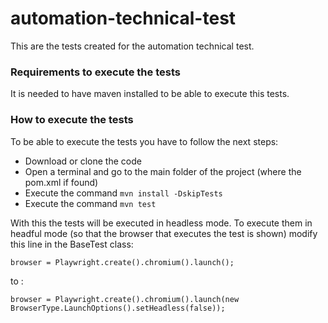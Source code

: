 # automation-technical-test
This are the tests created for the automation technical test.

### Requirements to execute the tests
It is needed to have maven installed to be able to execute this tests.

### How to execute the tests
To be able to execute the tests you have to follow the next steps:
- Download or clone the code
- Open a terminal and go to the main folder of the project (where the pom.xml if found)
- Execute the command `mvn install -DskipTests` 
- Execute the command `mvn test`

With this the tests will be executed in headless mode.
To execute them in headful mode (so that the browser that executes the test is shown) modify this line in the BaseTest class:

`browser = Playwright.create().chromium().launch();`

to :

`browser = Playwright.create().chromium().launch(new BrowserType.LaunchOptions().setHeadless(false));`
